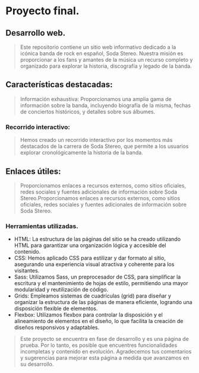 # Proyecto final.
## Desarrollo web.
> Este repositorio contiene un sitio web informativo dedicado a la icónica banda de rock en español, Soda Stereo. Nuestra misión es proporcionar a los fans y amantes de la música un recurso completo y organizado para explorar la historia, discografía y legado de la banda.
## Características destacadas:
> Información exhaustiva: Proporcionamos una amplia gama de información sobre la banda, incluyendo biografía de la misma, fechas de conciertos históricos, y detalles sobre sus álbumes.
### Recorrido interactivo:
> Hemos creado un recorrido interactivo por los momentos más destacados de la carrera de Soda Stereo, que permite a los usuarios explorar cronológicamente la historia de la banda.
## Enlaces útiles:
> Proporcionamos enlaces a recursos externos, como sitios oficiales, redes sociales y fuentes adicionales de información sobre Soda Stereo.Proporcionamos enlaces a recursos externos, como sitios oficiales, redes sociales y fuentes adicionales de información sobre Soda Stereo.

### Herramientas utilizadas.
- HTML: La estructura de las páginas del sitio se ha creado utilizando HTML para garantizar una organización lógica y accesible del contenido.
- CSS: Hemos aplicado CSS para estilizar y dar formato al sitio, asegurando una experiencia visual atractiva y coherente para los visitantes.
- Sass: Utilizamos Sass, un preprocesador de CSS, para simplificar la escritura y el mantenimiento de hojas de estilo, permitiendo una mayor modularidad y reutilización de código.
- Grids: Empleamos sistemas de cuadrículas (grid) para diseñar y organizar la estructura de las páginas de manera eficiente, logrando una disposición flexible de elementos.
- Flexbox: Utilizamos flexbox para controlar la disposición y el alineamiento de elementos en el diseño, lo que facilita la creación de diseños responsivos y adaptables.

> Este proyecto se encuentra en fase de desarrollo y es una página de prueba. Por lo tanto, es posible que encuentres funcionalidades incompletas y contenido en evolución. Agradecemos tus comentarios y sugerencias para mejorar esta página a medida que avanzamos en su desarrollo.